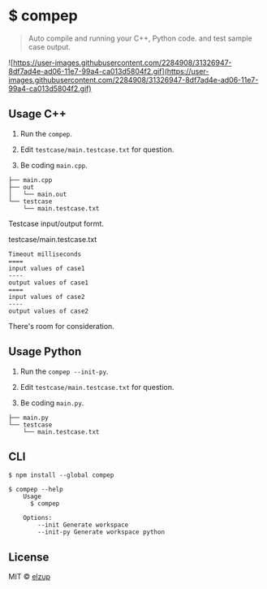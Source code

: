 # $ compep

> Auto compile and running your C++, Python code. and test sample case output.

![https://user-images.githubusercontent.com/2284908/31326947-8df7ad4e-ad06-11e7-99a4-ca013d5804f2.gif](https://user-images.githubusercontent.com/2284908/31326947-8df7ad4e-ad06-11e7-99a4-ca013d5804f2.gif)


## Usage C++
1. Run the `compep`.

2. Edit `testcase/main.testcase.txt` for question.

3. Be coding `main.cpp`.


```
├── main.cpp
├── out
│   └── main.out
└── testcase
    └── main.testcase.txt
```

Testcase input/output formt.

testcase/main.testcase.txt

```
Timeout milliseconds
====
input values of case1
----
output values of case1
====
input values of case2
----
output values of case2
```

There's room for consideration.


## Usage Python

1. Run the `compep --init-py`.

2. Edit `testcase/main.testcase.txt` for question.

3. Be coding `main.py`.


```
├── main.py
└── testcase
    └── main.testcase.txt
```

## CLI

```
$ npm install --global compep
```

```
$ compep --help
	Usage
	  $ compep

	Options:
		--init Generate workspace
		--init-py Generate workspace python
```


## License

MIT © [elzup](https://elzup.com)
